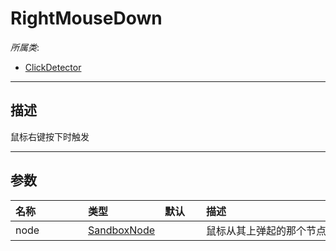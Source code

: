 # RightMouseDown

*所属类*:
* [ClickDetector](/Api/Classes/Input/ClickDetector.md)
------------------------------------------------------------------------------------------
## 描述

鼠标右键按下时触发

------------------------------------------------------------------------------------------
## 参数

|<div style="width:100px">名称</div>|<div style="width:100px">类型</div>|<div style="width:50px">默认</div>|<div style="width:350px">描述</div>|
|:---|:---|:---|:---|
|node|[SandboxNode](/Api/Classes/Base/SandboxNode.md)||鼠标从其上弹起的那个节点|
